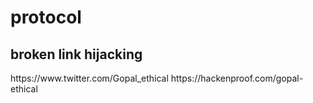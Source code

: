 # protocol
## broken link hijacking

<html>
<h href:https://www.twitter.com/Gopal_ethical>https://www.twitter.com/Gopal_ethical</h>
<h href:https://hackenproof.com/gopal-ethical>https://hackenproof.com/gopal-ethical</h>
</html>
